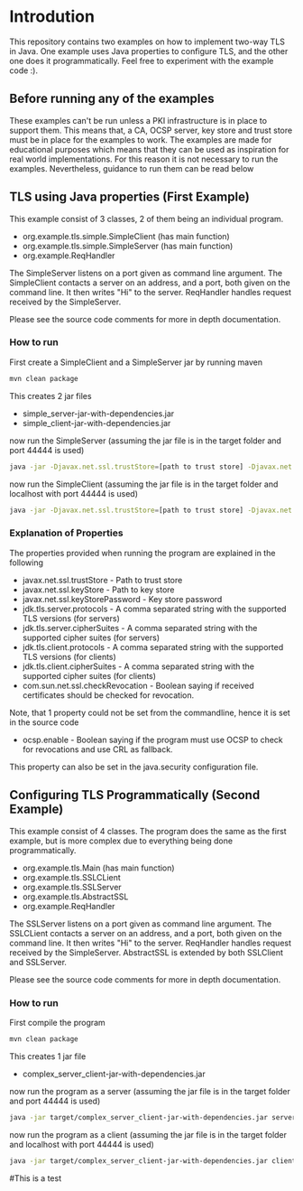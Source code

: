 # Introdution
This repository contains two examples on how to implement two-way TLS in Java. 
One example uses Java properties to configure TLS, and the other one does it 
programmatically. Feel free to experiment with the example code :).

## Before running any of the examples
These examples can't be run unless a PKI infrastructure is in place to support them. 
This means that, a CA, OCSP server, key store and trust store must be in place for 
the examples to work. The examples are made for educational purposes which means 
that they can be used as inspiration for real world implementations. For this reason 
it is not necessary to run the examples. Nevertheless, guidance to run them can be 
read below

## TLS using Java properties (First Example)
This example consist of 3 classes, 2 of them being an individual program.

- org.example.tls.simple.SimpleClient (has main function)
- org.example.tls.simple.SimpleServer (has main function)
- org.example.ReqHandler

The SimpleServer listens on a port given as command line argument. The SimpleClient contacts a 
server on an address, and a port, both given on the command line. It then writes "Hi" to the 
server. ReqHandler handles request received by the SimpleServer.

Please see the source code comments for more in depth documentation.

### How to run
First create a SimpleClient and a SimpleServer jar by running maven
``` bash
mvn clean package
``` 
This creates 2 jar files

- simple_server-jar-with-dependencies.jar
- simple_client-jar-with-dependencies.jar

now run the SimpleServer (assuming the jar file is in the target folder and port 44444 is used)
``` bash
java -jar -Djavax.net.ssl.trustStore=[path to trust store] -Djavax.net.ssl.keyStore=[path to key store] -Djavax.net.ssl.keyStorePassword=[key store password] -Djdk.tls.server.protocols="TLSv1.2" -Djdk.tls.server.cipherSuites="TLS_ECDHE_RSA_WITH_AES_256_GCM_SHA384" -Dcom.sun.net.ssl.checkRevocation=true target/simple_server-jar-with-dependencies.jar 44444
``` 

now run the SimpleClient (assuming the jar file is in the target folder and localhost with port 44444 is used)
``` bash
java -jar -Djavax.net.ssl.trustStore=[path to trust store] -Djavax.net.ssl.keyStore=[path to key store] -Djavax.net.ssl.keyStorePassword=[key store password] -Djdk.tls.client.protocols="TLSv1.2" -Djdk.tls.client.cipherSuites="TLS_ECDHE_RSA_WITH_AES_256_GCM_SHA384" -Dcom.sun.net.ssl.checkRevocation=true target/simple_client-jar-with-dependencies.jar 127.0.0.1 44444
``` 

### Explanation of Properties
The properties provided when running the program are explained in the following 

- javax.net.ssl.trustStore - Path to trust store
- javax.net.ssl.keyStore - Path to key store
- javax.net.ssl.keyStorePassword - Key store password
- jdk.tls.server.protocols - A comma separated string with the supported TLS versions (for servers)
- jdk.tls.server.cipherSuites - A comma separated string with the supported cipher suites (for servers)
- jdk.tls.client.protocols - A comma separated string with the supported TLS versions (for clients)
- jdk.tls.client.cipherSuites - A comma separated string with the supported cipher suites (for clients)
- com.sun.net.ssl.checkRevocation - Boolean saying if received certificates should be checked for revocation.

Note, that 1 property could not be set from the commandline, hence it is set in the source code

- ocsp.enable - Boolean saying if the program must use OCSP to check for revocations and use CRL as fallback.

This property can also be set in the java.security configuration file.

## Configuring TLS Programmatically (Second Example)
This example consist of 4 classes. The program does the same as the first example, but is more 
complex due to everything being done programmatically.

- org.example.tls.Main (has main function)
- org.example.tls.SSLCLient
- org.example.tls.SSLServer
- org.example.tls.AbstractSSL
- org.example.ReqHandler

The SSLServer listens on a port given as command line argument. The SSLCLient contacts a
server on an address, and a port, both given on the command line. It then writes "Hi" to the
server. ReqHandler handles request received by the SimpleServer. AbstractSSL is extended by 
both SSLClient and SSLServer. 

Please see the source code comments for more in depth documentation.

### How to run
First compile the program
``` bash
mvn clean package
``` 
This creates 1 jar file

- complex_server_client-jar-with-dependencies.jar

now run the program as a server (assuming the jar file is in the target folder and port 44444 is used)
``` bash
java -jar target/complex_server_client-jar-with-dependencies.jar server 44444 [path to key store] [key store password] [path to trust store] [trust store password, typically null]
``` 

now run the program as a client (assuming the jar file is in the target folder and localhost with port 44444 is used)
``` bash
java -jar target/complex_server_client-jar-with-dependencies.jar client 127.0.0.1 44444 [path to key store] [key store password] [path to trust store] [trust store password, typically null]
``` 

#This is a test